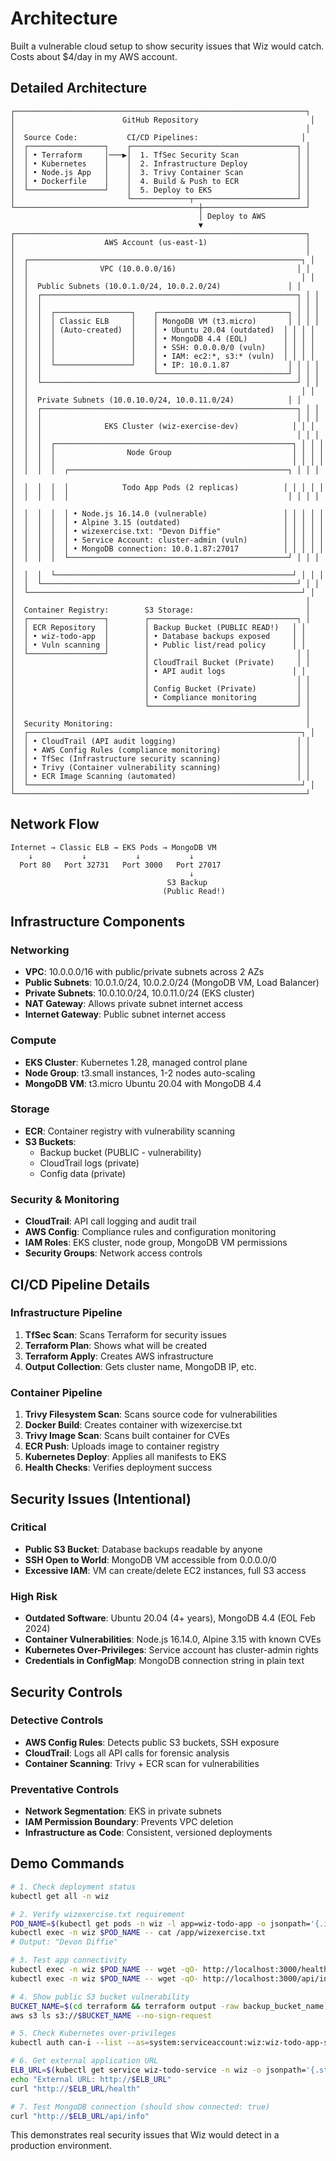 # Architecture

Built a vulnerable cloud setup to show security issues that Wiz would catch. Costs about $4/day in my AWS account.

## Detailed Architecture

```
┌─────────────────────────────────────────────────────────────────┐
│                        GitHub Repository                         │
│                                                                 │
│  Source Code:           CI/CD Pipelines:                       │
│  ┌─────────────────┐    ┌─────────────────────────────────────┐ │
│  │ • Terraform     │───▶│  1. TfSec Security Scan             │ │
│  │ • Kubernetes    │    │  2. Infrastructure Deploy           │ │
│  │ • Node.js App   │    │  3. Trivy Container Scan            │ │
│  │ • Dockerfile    │    │  4. Build & Push to ECR             │ │
│  └─────────────────┘    │  5. Deploy to EKS                   │ │
│                         └─────────────┬───────────────────────┘ │
└─────────────────────────────────────────┼───────────────────────┘
                                          │ Deploy to AWS
                                          ▼
┌─────────────────────────────────────────────────────────────────┐
│                    AWS Account (us-east-1)                      │
│                                                                 │
│  ┌─────────────────────────────────────────────────────────────┐ │
│  │                VPC (10.0.0.0/16)                           │ │
│  │                                                             │ │
│  │  Public Subnets (10.0.1.0/24, 10.0.2.0/24)               │ │
│  │  ┌─────────────────────────────────────────────────────────┐ │ │
│  │  │                                                         │ │ │
│  │  │  ┌─────────────────┐    ┌─────────────────────────────┐ │ │ │
│  │  │  │ Classic ELB     │    │ MongoDB VM (t3.micro)       │ │ │ │
│  │  │  │ (Auto-created)  │    │ • Ubuntu 20.04 (outdated)  │ │ │ │
│  │  │  │                 │    │ • MongoDB 4.4 (EOL)        │ │ │ │
│  │  │  │                 │    │ • SSH: 0.0.0.0/0 (vuln)    │ │ │ │
│  │  │  │                 │    │ • IAM: ec2:*, s3:* (vuln)  │ │ │ │
│  │  │  └─────────────────┘    │ • IP: 10.0.1.87             │ │ │ │
│  │  │                         └─────────────────────────────┘ │ │ │
│  │  └─────────────────────────────────────────────────────────┘ │ │
│  │                                                             │ │
│  │  Private Subnets (10.0.10.0/24, 10.0.11.0/24)            │ │
│  │  ┌─────────────────────────────────────────────────────────┐ │ │
│  │  │                                                         │ │ │
│  │  │              EKS Cluster (wiz-exercise-dev)            │ │ │
│  │  │                                                         │ │ │
│  │  │  ┌─────────────────────────────────────────────────────┐ │ │ │
│  │  │  │                Node Group                           │ │ │ │
│  │  │  │                                                     │ │ │ │
│  │  │  │  ┌─────────────────────────────────────────────────┐ │ │ │ │
│  │  │  │  │            Todo App Pods (2 replicas)          │ │ │ │ │
│  │  │  │  │                                                 │ │ │ │ │
│  │  │  │  │ • Node.js 16.14.0 (vulnerable)                 │ │ │ │ │
│  │  │  │  │ • Alpine 3.15 (outdated)                       │ │ │ │ │
│  │  │  │  │ • wizexercise.txt: "Devon Diffie"              │ │ │ │ │
│  │  │  │  │ • Service Account: cluster-admin (vuln)        │ │ │ │ │
│  │  │  │  │ • MongoDB connection: 10.0.1.87:27017          │ │ │ │ │
│  │  │  │  └─────────────────────────────────────────────────┘ │ │ │ │
│  │  │  └─────────────────────────────────────────────────────┘ │ │ │
│  │  └─────────────────────────────────────────────────────────┘ │ │
│  └─────────────────────────────────────────────────────────────┘ │
│                                                                 │
│  Container Registry:        S3 Storage:                         │
│  ┌─────────────────┐        ┌─────────────────────────────────┐ │
│  │ ECR Repository  │        │ Backup Bucket (PUBLIC READ!)   │ │
│  │ • wiz-todo-app  │        │ • Database backups exposed     │ │
│  │ • Vuln scanning │        │ • Public list/read policy      │ │
│  └─────────────────┘        │                                 │ │
│                             │ CloudTrail Bucket (Private)     │ │
│                             │ • API audit logs               │ │
│                             │                                 │ │
│                             │ Config Bucket (Private)         │ │
│                             │ • Compliance monitoring         │ │
│                             └─────────────────────────────────┘ │
│                                                                 │
│  Security Monitoring:                                           │
│  ┌─────────────────────────────────────────────────────────────┐ │
│  │ • CloudTrail (API audit logging)                           │ │
│  │ • AWS Config Rules (compliance monitoring)                 │ │
│  │ • TfSec (Infrastructure security scanning)                 │ │
│  │ • Trivy (Container vulnerability scanning)                 │ │
│  │ • ECR Image Scanning (automated)                           │ │
│  └─────────────────────────────────────────────────────────────┘ │
└─────────────────────────────────────────────────────────────────┘
```

## Network Flow

```
Internet → Classic ELB → EKS Pods → MongoDB VM
    ↓           ↓           ↓           ↓
  Port 80   Port 32731   Port 3000   Port 27017
                                        ↓
                                   S3 Backup
                                  (Public Read!)
```
## Infrastructure Components

### Networking
- **VPC**: 10.0.0.0/16 with public/private subnets across 2 AZs
- **Public Subnets**: 10.0.1.0/24, 10.0.2.0/24 (MongoDB VM, Load Balancer)
- **Private Subnets**: 10.0.10.0/24, 10.0.11.0/24 (EKS cluster)
- **NAT Gateway**: Allows private subnet internet access
- **Internet Gateway**: Public subnet internet access

### Compute
- **EKS Cluster**: Kubernetes 1.28, managed control plane
- **Node Group**: t3.small instances, 1-2 nodes auto-scaling
- **MongoDB VM**: t3.micro Ubuntu 20.04 with MongoDB 4.4

### Storage
- **ECR**: Container registry with vulnerability scanning
- **S3 Buckets**: 
  - Backup bucket (PUBLIC - vulnerability)
  - CloudTrail logs (private)
  - Config data (private)

### Security & Monitoring
- **CloudTrail**: API call logging and audit trail
- **AWS Config**: Compliance rules and configuration monitoring
- **IAM Roles**: EKS cluster, node group, MongoDB VM permissions
- **Security Groups**: Network access controls

## CI/CD Pipeline Details

### Infrastructure Pipeline
1. **TfSec Scan**: Scans Terraform for security issues
2. **Terraform Plan**: Shows what will be created
3. **Terraform Apply**: Creates AWS infrastructure
4. **Output Collection**: Gets cluster name, MongoDB IP, etc.

### Container Pipeline  
1. **Trivy Filesystem Scan**: Scans source code for vulnerabilities
2. **Docker Build**: Creates container with wizexercise.txt
3. **Trivy Image Scan**: Scans built container for CVEs
4. **ECR Push**: Uploads image to container registry
5. **Kubernetes Deploy**: Applies all manifests to EKS
6. **Health Checks**: Verifies deployment success

## Security Issues (Intentional)

### Critical
- **Public S3 Bucket**: Database backups readable by anyone
- **SSH Open to World**: MongoDB VM accessible from 0.0.0.0/0
- **Excessive IAM**: VM can create/delete EC2 instances, full S3 access

### High Risk
- **Outdated Software**: Ubuntu 20.04 (4+ years), MongoDB 4.4 (EOL Feb 2024)
- **Container Vulnerabilities**: Node.js 16.14.0, Alpine 3.15 with known CVEs
- **Kubernetes Over-Privileges**: Service account has cluster-admin rights
- **Credentials in ConfigMap**: MongoDB connection string in plain text

## Security Controls

### Detective Controls
- **AWS Config Rules**: Detects public S3 buckets, SSH exposure
- **CloudTrail**: Logs all API calls for forensic analysis
- **Container Scanning**: Trivy + ECR scan for vulnerabilities

### Preventative Controls
- **Network Segmentation**: EKS in private subnets
- **IAM Permission Boundary**: Prevents VPC deletion
- **Infrastructure as Code**: Consistent, versioned deployments
## Demo Commands

```bash
# 1. Check deployment status
kubectl get all -n wiz

# 2. Verify wizexercise.txt requirement
POD_NAME=$(kubectl get pods -n wiz -l app=wiz-todo-app -o jsonpath='{.items[0].metadata.name}')
kubectl exec -n wiz $POD_NAME -- cat /app/wizexercise.txt
# Output: "Devon Diffie"

# 3. Test app connectivity
kubectl exec -n wiz $POD_NAME -- wget -qO- http://localhost:3000/health
kubectl exec -n wiz $POD_NAME -- wget -qO- http://localhost:3000/api/info

# 4. Show public S3 bucket vulnerability
BUCKET_NAME=$(cd terraform && terraform output -raw backup_bucket_name)
aws s3 ls s3://$BUCKET_NAME --no-sign-request

# 5. Check Kubernetes over-privileges
kubectl auth can-i --list --as=system:serviceaccount:wiz:wiz-todo-app-sa | head -10

# 6. Get external application URL
ELB_URL=$(kubectl get service wiz-todo-service -n wiz -o jsonpath='{.status.loadBalancer.ingress[0].hostname}')
echo "External URL: http://$ELB_URL"
curl "http://$ELB_URL/health"

# 7. Test MongoDB connection (should show connected: true)
curl "http://$ELB_URL/api/info"
```

This demonstrates real security issues that Wiz would detect in a production environment.